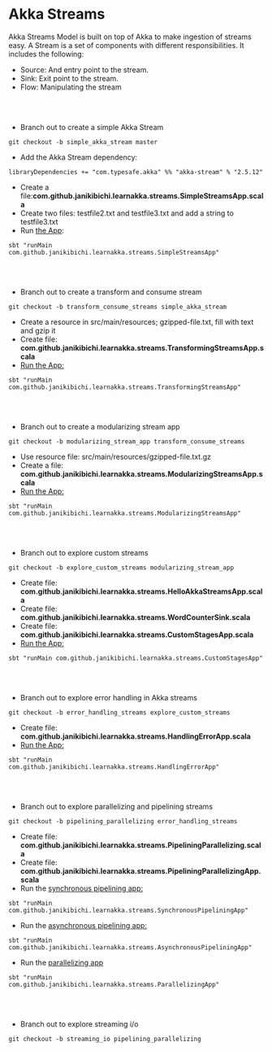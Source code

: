 # Akka Streams
Akka Streams Model is built on top of Akka to make ingestion of streams easy.
A Stream is a set of components with different responsibilities. It includes the following:
- Source: And entry point to the stream.
- Sink: Exit point to the stream.
- Flow: Manipulating the stream

<br><br>
- Branch out to create a simple Akka Stream 
````
git checkout -b simple_akka_stream master

````
- Add the Akka Stream dependency:
````
libraryDependencies += "com.typesafe.akka" %% "akka-stream" % "2.5.12"
````    
- Create a file:<b>com.github.janikibichi.learnakka.streams.SimpleStreamsApp.scala</b>
- Create two files: testfile2.txt and testfile3.txt and add a string to testfile3.txt
- Run [the App](https://asciinema.org/a/EF4w7zfNVxXq3EzP08OeGDbe7): 
````
sbt "runMain com.github.janikibichi.learnakka.streams.SimpleStreamsApp"
````
<br><br>
- Branch out to create a transform and consume stream
````
git checkout -b transform_consume_streams simple_akka_stream 

````
- Create a resource in src/main/resources; gzipped-file.txt, fill with text and gzip it
- Create file: <b>com.github.janikibichi.learnakka.streams.TransformingStreamsApp.scala</b>
- [Run the App:](https://asciinema.org/a/ORtz1GvYAGwLUrBYo6hEi1kuD)
````
sbt "runMain com.github.janikibichi.learnakka.streams.TransformingStreamsApp"
````
<br><br>
- Branch out to create a modularizing stream app
````
git checkout -b modularizing_stream_app transform_consume_streams
````
- Use resource file: src/main/resources/gzipped-file.txt.gz
- Create a file: <b>com.github.janikibichi.learnakka.streams.ModularizingStreamsApp.scala</b>
- [Run the App:](https://asciinema.org/a/88UssGhUkevST3VRSRRF2WX5e)
````
sbt "runMain com.github.janikibichi.learnakka.streams.ModularizingStreamsApp"
````
<br><br>
- Branch out to explore custom streams
````
git checkout -b explore_custom_streams modularizing_stream_app
````
- Create file: <b>com.github.janikibichi.learnakka.streams.HelloAkkaStreamsApp.scala</b>
- Create file: <b>com.github.janikibichi.learnakka.streams.WordCounterSink.scala</b>
- Create file: <b>com.github.janikibichi.learnakka.streams.CustomStagesApp.scala</b>
- [Run the App:](https://asciinema.org/a/Pv5vZJo4GkQahyWJByL6Vm2pY)
````
sbt "runMain com.github.janikibichi.learnakka.streams.CustomStagesApp"
````
<br><br>
- Branch out to explore error handling in Akka streams
````
git checkout -b error_handling_streams explore_custom_streams 
````
- Create file: <b>com.github.janikibichi.learnakka.streams.HandlingErrorApp.scala</b>
- [Run the App:](https://asciinema.org/a/J7pIe3P8b1ChRcVx9BrsuqNxj)
````
sbt "runMain com.github.janikibichi.learnakka.streams.HandlingErrorApp"
````
<br><br>
-  Branch out to explore parallelizing and pipelining streams
````
git checkout -b pipelining_parallelizing error_handling_streams
````
- Create file: <b>com.github.janikibichi.learnakka.streams.PipeliningParallelizing.scala</b>
- Create file: <b>com.github.janikibichi.learnakka.streams.PipeliningParallelizingApp.scala</b>
- Run the [synchronous pipelining app:](https://asciinema.org/a/IvHLrehI2l5E7XJCdl6Peb6oo)
````
sbt "runMain com.github.janikibichi.learnakka.streams.SynchronousPipeliningApp"
````
- Run the [asynchronous pipelining app:](https://asciinema.org/a/moIpj9PxpaaCgRco4OLTDLx6J)
````
sbt "runMain com.github.janikibichi.learnakka.streams.AsynchronousPipeliningApp"
````
- Run the [parallelizing app](https://asciinema.org/a/cRVrubTdIPfEPXiuwjbV5IRRb)
````
sbt "runMain com.github.janikibichi.learnakka.streams.ParallelizingApp"
````
<br><br>
- Branch out to explore streaming i/o
````
git checkout -b streaming_io pipelining_parallelizing 
````
